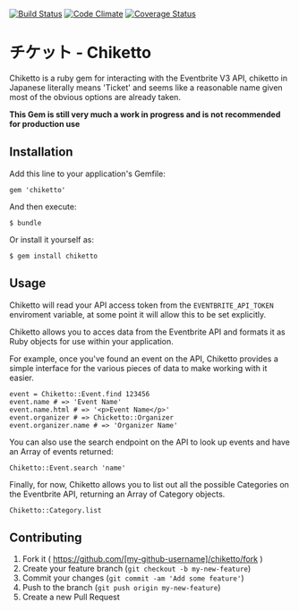 [![Build Status](https://travis-ci.org/chrisradford/chiketto.svg?branch=master)](https://travis-ci.org/chrisradford/chiketto)
[![Code Climate](https://codeclimate.com/github/chrisradford/chiketto.png)](https://codeclimate.com/github/chrisradford/chiketto)
[![Coverage Status](https://coveralls.io/repos/chrisradford/chiketto/badge.png?branch=master)](https://coveralls.io/r/chrisradford/chiketto?branch=master)

# チケット - Chiketto

Chiketto is a ruby gem for interacting with the Eventbrite V3 API, chiketto in Japanese literally means 'Ticket' and seems like a reasonable name given most of the obvious options are already taken.

**This Gem is still very much a work in progress and is not recommended for production use**

## Installation

Add this line to your application's Gemfile:

    gem 'chiketto'

And then execute:

    $ bundle

Or install it yourself as:

    $ gem install chiketto

## Usage

Chiketto will read your API access token from the `EVENTBRITE_API_TOKEN` enviroment variable, at some point it will allow this to be set explicitly.

Chiketto allows you to acces data from the Eventbrite API and formats it as Ruby objects for use within your application.

For example, once you've found an event on the API, Chiketto provides a simple interface for the various pieces of data to make working with it easier.

```
event = Chiketto::Event.find 123456
event.name # => 'Event Name'
event.name.html # => '<p>Event Name</p>'
event.organizer # => Chicketto::Organizer
event.organizer.name # => 'Organizer Name'
```

You can also use the search endpoint on the API to look up events and have an Array of events returned:

```
Chiketto::Event.search 'name'
```

Finally, for now, Chiketto allows you to list out all the possible Categories on the Eventbrite API, returning an Array of Category objects.

```
Chiketto::Category.list
```

## Contributing

1. Fork it ( https://github.com/[my-github-username]/chiketto/fork )
2. Create your feature branch (`git checkout -b my-new-feature`)
3. Commit your changes (`git commit -am 'Add some feature'`)
4. Push to the branch (`git push origin my-new-feature`)
5. Create a new Pull Request
